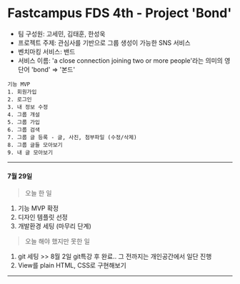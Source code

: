 # Fastcampus FDS 4th - Project 'Bond'  

- 팀 구성원: 고세민, 김태훈, 한성욱  
- 프로젝트 주제: 관심사를 기반으로 그룹 생성이 가능한 SNS 서비스 
- 벤치마킹 서비스: 밴드
- 서비스 이름: 'a close connection joining two or more people'라는 의미의 영단어 'bond' => '본드'

```
기능 MVP
1. 회원가입
2. 로그인
3. 내 정보 수정
4. 그룹 개설
5. 그룹 가입
6. 그룹 검색
7. 그룹 글 등록 - 글, 사진, 첨부파일 (수정/삭제)
8. 그룹 글들 모아보기
9. 내 글 모아보기
```
--------------------------------------------

#### 7월 29일
> 오늘 한 일
  1. 기능 MVP 확정  
  2. 디자인 템플릿 선정  
  3. 개발환경 세팅 (마무리 단계)

> 오늘 해야 했지만 못한 일
  1. git 세팅 >> 8월 2일 git특강 후 완료.. 그 전까지는 개인공간에서 일단 진행
  2. View를 plain HTML, CSS로 구현해보기


-----------------------------------------


